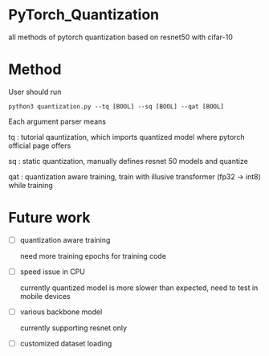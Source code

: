 # PyTorch_Quantization
all methods of pytorch quantization based on resnet50 with cifar-10

# Method
User should run 
```
python3 quantization.py --tq [BOOL] --sq [BOOL] --qat [BOOL]
```
Each argument parser means

tq : tutorial qauntization, which imports quantized model where pytorch official page offers

sq : static quantization, manually defines resnet 50 models and quantize

qat : quantization aware training, train with illusive transformer (fp32 -> int8) while training

# Future work
- [ ] quantization aware training
  
  need more training epochs for training code
- [ ] speed issue in CPU
  
  currently quantized model is more slower than expected, need to test in mobile devices
  
- [ ] various backbone model

  currently supporting resnet only
  
- [ ] customized dataset loading

